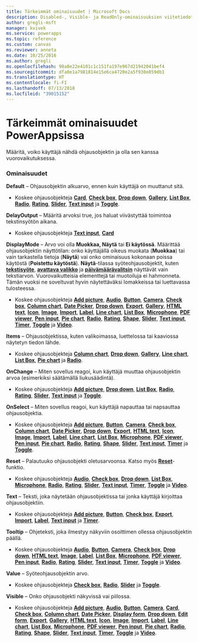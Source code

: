 ```yaml
---
title: Tärkeimmät ominaisuudet | Microsoft Docs
description: Disabled-, Visible- ja ReadOnly-ominaisuuksien viitetiedot
author: gregli-msft
manager: kvivek
ms.service: powerapps
ms.topic: reference
ms.custom: canvas
ms.reviewer: anneta
ms.date: 10/25/2016
ms.author: gregli
ms.openlocfilehash: 98a8e22e4101c1c151fa197e967d21942041bef4
ms.sourcegitcommit: dfa0e1a7981814e15e6ca4720e2a5f930e859db1
ms.translationtype: HT
ms.contentlocale: fi-FI
ms.lasthandoff: 07/13/2018
ms.locfileid: "39015152"
---
```

# <a name="core-properties-in-powerapps"></a>Tärkeimmät ominaisuudet PowerAppsissa
Määritä, voiko käyttäjä nähdä ohjausobjektin ja olla sen kanssa vuorovaikutuksessa.

### <a name="properties"></a>Ominaisuudet
**Default** – Ohjausobjektin alkuarvo, ennen kuin käyttäjä on muuttanut sitä.

* Koskee ohjausobjekteja **[Card](control-card.md)**, **[Check box](control-check-box.md)**, **[Drop down](control-drop-down.md)**, **[Gallery](control-gallery.md)**, **[List Box](control-list-box.md)**, **[Radio](control-radio.md)**, **[Rating](control-rating.md)**, **[Slider](control-slider.md)**, **[Text input](control-text-input.md)** ja **[Toggle](control-toggle.md)**.

**DelayOutput** – Määritä arvoksi true, jos haluat viivästyttää toimintoa tekstinsyötön aikana.

* Koskee ohjausobjekteja **[Text input](control-text-input.md)**, **[Card](control-card.md)**

**DisplayMode** – Arvo voi olla **Muokkaa, Näytä** tai **Ei käytössä**. Määrittää ohjausobjektin näyttötilan: onko käyttäjällä oikeus muokata (**Muokkaa**) tai vain tarkastella tietoja (**Näytä**) vai onko ominaisuus kokonaan poissa käytöstä (**Poistettu käytöstä**).  **Näytä**-tilassa syöteohjausobjektit, kuten **[tekstisyöte](control-text-input.md)**,  **[avattava valikko](control-drop-down.md)** ja **[päivämäärävalitsin](control-date-picker.md)** näyttävät vain tekstiarvon. Vuorovaikutteisia elementtejä tai muotoiluja ei hahmonneta.  Tämän vuoksi ne soveltuvat hyvin näytettäväksi lomakkeissa tai luettavassa tulosteessa.

* Koskee ohjausobjekteja **[Add picture](control-add-picture.md)**, **[Audio](control-audio-video.md)**, **[Button](control-button.md)**, **[Camera](control-camera.md)**, **[Check box](control-check-box.md)**, **[Column chart](control-column-line-chart.md)**, **[Date Picker](control-date-picker.md)**, **[Drop down](control-drop-down.md)**, **[Export](control-export-import.md)**, **[Gallery](control-gallery.md)**, **[HTML text](control-html-text.md)**, **[Icon](control-shapes-icons.md)**, **[Image](control-image.md)**, **[Import](control-export-import.md)**, **[Label](control-text-box.md)**, **[Line chart](control-column-line-chart.md)**, **[List Box](control-list-box.md)**, **[Microphone](control-microphone.md)**, **[PDF viewer](control-pdf-viewer.md)**, **[Pen input](control-pen-input.md)**, **[Pie chart](control-pie-chart.md)**, **[Radio](control-radio.md)**, **[Rating](control-rating.md)**, **[Shape](control-shapes-icons.md)**, **[Slider](control-slider.md)**, **[Text input](control-text-input.md)**, **[Timer](control-timer.md)**, **[Toggle](control-toggle.md)** ja **[Video](control-audio-video.md)**.

**Items** – Ohjausobjektissa, kuten valikoimassa, luettelossa tai kaaviossa näytetyn tiedon lähde.

* Koskee ohjausobjekteja **[Column chart](control-column-line-chart.md)**, **[Drop down](control-drop-down.md)**, **[Gallery](control-gallery.md)**, **[Line chart](control-column-line-chart.md)**, **[List Box](control-list-box.md)**, **[Pie chart](control-pie-chart.md)** ja **[Radio](control-radio.md)**.

**OnChange** – Miten sovellus reagoi, kun käyttäjä muuttaa ohjausobjektin arvoa (esimerkiksi säätämällä liukusäädintä).

* Koskee ohjausobjekteja **[Add picture](control-add-picture.md)**, **[Drop down](control-drop-down.md)**, **[List Box](control-list-box.md)**, **[Radio](control-radio.md)**, **[Rating](control-rating.md)**, **[Slider](control-slider.md)**, **[Text input](control-text-input.md)** ja **[Toggle](control-toggle.md)**.

**OnSelect** – Miten sovellus reagoi, kun käyttäjä napauttaa tai napsauttaa ohjausobjektia.

* Koskee ohjausobjekteja **[Add picture](control-add-picture.md)**, **[Button](control-button.md)**, **[Camera](control-camera.md)**, **[Check box](control-check-box.md)**, **[Column chart](control-column-line-chart.md)**, **[Date Picker](control-date-picker.md)**, **[Drop down](control-drop-down.md)**, **[Export](control-export-import.md)**, **[HTML text](control-html-text.md)**, **[Icon](control-shapes-icons.md)**, **[Image](control-image.md)**, **[Import](control-export-import.md)**, **[Label](control-text-box.md)**, **[Line chart](control-column-line-chart.md)**, **[List Box](control-list-box.md)**, **[Microphone](control-microphone.md)**, **[PDF viewer](control-pdf-viewer.md)**, **[Pen input](control-pen-input.md)**, **[Pie chart](control-pie-chart.md)**, **[Radio](control-radio.md)**, **[Rating](control-rating.md)**, **[Shape](control-shapes-icons.md)**, **[Slider](control-slider.md)**, **[Text input](control-text-input.md)**, **[Timer](control-timer.md)** ja **[Toggle](control-toggle.md)**.

**Reset** – Palautuuko ohjausobjekti oletusarvoonsa.  Katso myös **[Reset](../functions/function-reset.md)**-funktio.

* Koskee ohjausobjekteja **[Audio](control-audio-video.md)**, **[Check box](control-check-box.md)**, **[Drop down](control-drop-down.md)**, **[List Box](control-list-box.md)**, **[Microphone](control-microphone.md)**, **[Radio](control-radio.md)**, **[Rating](control-rating.md)**, **[Slider](control-slider.md)**, **[Text input](control-text-input.md)**, **[Timer](control-timer.md)**, **[Toggle](control-toggle.md)** ja **[Video](control-audio-video.md)**.

**Text** – Teksti, joka näytetään ohjausobjektissa tai jonka käyttäjä kirjoittaa ohjausobjektiin.

* Koskee ohjausobjekteja **[Add picture](control-add-picture.md)**, **[Button](control-button.md)**, **[Check box](control-check-box.md)**, **[Export](control-export-import.md)**, **[Import](control-export-import.md)**, **[Label](control-text-box.md)**, **[Text input](control-text-input.md)** ja **[Timer](control-timer.md)**.

**Tooltip** – Ohjeteksti, joka ilmestyy näkyviin osoittimen ollessa ohjausobjektin päällä.

* Koskee ohjausobjekteja **[Audio](control-audio-video.md)**, **[Button](control-button.md)**, **[Camera](control-camera.md)**, **[Check box](control-check-box.md)**, **[Drop down](control-drop-down.md)**, **[HTML text](control-html-text.md)**, **[Image](control-image.md)**, **[Label](control-text-box.md)**, **[List Box](control-list-box.md)**, **[Microphone](control-microphone.md)**, **[PDF viewer](control-pdf-viewer.md)**, **[Pen input](control-pen-input.md)**, **[Radio](control-radio.md)**, **[Rating](control-rating.md)**, **[Slider](control-slider.md)**, **[Text input](control-text-input.md)**, **[Timer](control-timer.md)**, **[Toggle](control-toggle.md)** ja **[Video](control-audio-video.md)**.

**Value** – Syöteohjausobjektin arvo.

* Koskee ohjausobjekteja **[Check box](control-check-box.md)**, **[Radio](control-radio.md)**, **[Slider](control-slider.md)** ja **[Toggle](control-toggle.md)**.

**Visible** – Onko ohjausobjekti näkyvissä vai piilossa.

* Koskee ohjausobjekteja **[Add picture](control-add-picture.md)**, **[Audio](control-audio-video.md)**, **[Button](control-button.md)**, **[Camera](control-camera.md)**, **[Card](control-card.md)**, **[Check box](control-check-box.md)**, **[Column chart](control-column-line-chart.md)**, **[Date Picker](control-date-picker.md)**, **[Display form](control-form-detail.md)**, **[Drop down](control-drop-down.md)**, **[Edit form](control-form-detail.md)**, **[Export](control-export-import.md)**, **[Gallery](control-gallery.md)**, **[HTML text](control-html-text.md)**, **[Icon](control-shapes-icons.md)**, **[Image](control-image.md)**, **[Import](control-export-import.md)**, **[Label](control-text-box.md)**, **[Line chart](control-column-line-chart.md)**, **[List Box](control-list-box.md)**, **[Microphone](control-microphone.md)**, **[PDF viewer](control-pdf-viewer.md)**, **[Pen input](control-pen-input.md)**, **[Pie chart](control-pie-chart.md)**, **[Radio](control-radio.md)**, **[Rating](control-rating.md)**, **[Shape](control-shapes-icons.md)**, **[Slider](control-slider.md)**, **[Text input](control-text-input.md)**, **[Timer](control-timer.md)**, **[Toggle](control-toggle.md)** ja **[Video](control-audio-video.md)**.


